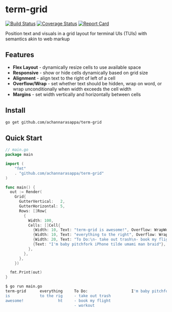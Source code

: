 # term-grid
<p>
    <a href="https://github.com/achannarasappa/term-grid/actions"><img src="https://github.com/achannarasappa/term-grid/workflows/test/badge.svg" alt="Build Status"></a>
    <a href='https://coveralls.io/github/achannarasappa/term-grid?branch=main'><img src='https://coveralls.io/repos/github/achannarasappa/term-grid/badge.svg?branch=main' alt='Coverage Status' /></a>
    <a href='https://goreportcard.com/badge/github.com/achannarasappa/term-grid'><img src='https://goreportcard.com/badge/github.com/achannarasappa/term-grid' alt='Report Card' /></a>
</p>

Position text and visuals in a grid layout for terminal UIs (TUIs) with semantics akin to web markup

## Features

* **Flex Layout** - dynamically resize cells to use available space
* **Responsive** - show or hide cells dynamically based on grid size
* **Alignment** - align text to the right of left of a cell
* **Overflow/Wrap** - set whether text should be hidden, wrap on word, or wrap unconditionally when width exceeds the cell width
* **Margins** - set width vertically and horizontally between cells

## Install

```sh
go get github.com/achannarasappa/term-grid
```

## Quick Start

```go
// main.go
package main

import (
	"fmt"
	. "github.com/achannarasappa/term-grid"
)

func main() {
  out := Render(
    Grid{
      GutterVertical:   2,
      GutterHorizontal: 5,
      Rows: []Row{
        {
          Width: 100,
          Cells: []Cell{
            {Width: 10, Text: "term-grid is awesome!", Overflow: WrapWord},
            {Width: 10, Text: "everything to the right", Overflow: Wrap, Align: Right},
            {Width: 20, Text: "To Do:\n- take out trash\n- book my flight\n- workout", Overflow: WrapWord},
            {Text: "I'm baby pitchfork iPhone tilde umami man braid"},
          },
        },
      },
    })

  fmt.Print(out)
}
```

```sh
$ go run main.go
term-grid      everything     To Do:                   I'm baby pitchfork iPhone tilde umami man bra
is             to the rig     - take out trash                                                      
awesome!               ht     - book my flight                                                      
                              - workout                                                             
```